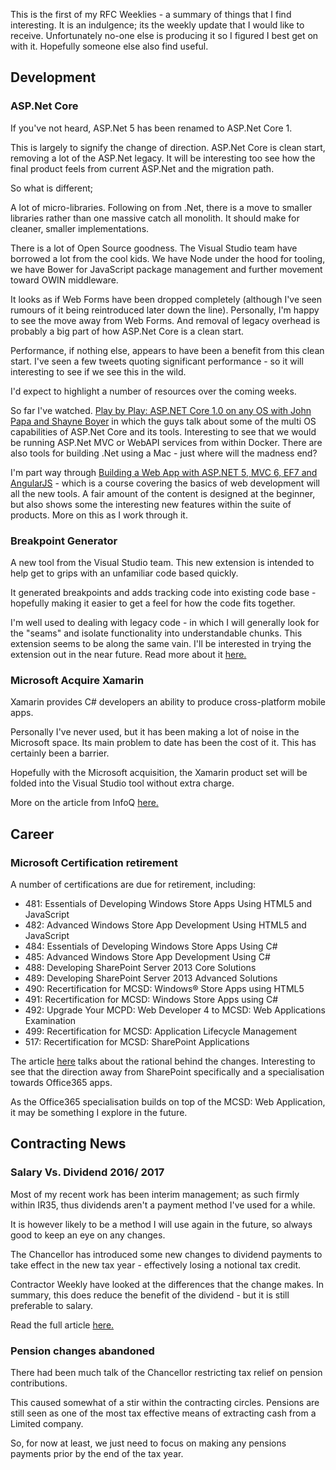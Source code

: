 This is the first of my RFC Weeklies - a summary of things that I find interesting.  It is an indulgence; its the weekly update that I would like to receive.  Unfortunately no-one else is producing it so I figured I best get on with it.  Hopefully someone else also find useful.

## Development
### ASP.Net Core
If you've not heard, ASP.Net 5 has been renamed to ASP.Net Core 1.

This is largely to signify the change of direction.  ASP.Net Core is clean start, removing a lot of the ASP.Net legacy.  It will be interesting too see how the final product feels from current ASP.Net and the migration path.

So what is different;

A lot of micro-libraries.  Following on from .Net, there is a move to smaller libraries rather than one massive catch all monolith.  It should make for cleaner, smaller implementations.

There is a lot of Open Source goodness.  The Visual Studio team have borrowed a lot from the cool kids.  We have Node under the hood for tooling, we have Bower for JavaScript package management and further movement toward OWIN middleware.

It looks as if Web Forms have been dropped completely (although I've seen rumours of it being reintroduced later down the line).  Personally, I'm happy to see the move away from Web Forms.  And removal of legacy overhead is probably a big part of how ASP.Net Core is a clean start.

Performance, if nothing else, appears to have been a benefit from this clean start.  I've seen a few tweets quoting significant performance - so it will interesting to see if we see this in the wild.

I'd expect to highlight a number of resources over the coming weeks.

So far I've watched. [Play by Play: ASP.NET Core 1.0 on any OS with John Papa and Shayne Boyer](https://www.pluralsight.com/courses/play-by-play-asp-net-core-1-0-on-any-os-john-papa-shayne-boyer) in which the guys talk about some of the multi OS capabilities of ASP.Net Core and its tools.  Interesting to see that we would be running ASP.Net MVC or WebAPI services from within Docker.  There are also tools for building .Net using a Mac - just where will the madness end?

I'm part way through [Building a Web App with ASP.NET 5, MVC 6, EF7 and AngularJS](https://www.pluralsight.com/courses/aspdotnet-5-ef7-bootstrap-angular-web-app) - which is a course covering the basics of web development will all the new tools.  A fair amount of the content is designed at the beginner, but also shows some the interesting new features within the suite of products.  More on this as I work through it.

### Breakpoint Generator
A new tool from the Visual Studio team.  This new extension is intended to help get to grips with an unfamiliar code based quickly.

It generated breakpoints and adds tracking code into existing code base - hopefully making it easier to get a feel for how the code fits together.

I'm well used to dealing with legacy code - in which I will generally look for the "seams" and isolate functionality into understandable chunks.  This extension seems to be along the same vain.  I'll be interested in trying the extension out in the near future.
Read more about it [here.](https://blogs.msdn.microsoft.com/visualstudioalm/2015/11/19/breakpoint-generator-extension/)

### Microsoft Acquire Xamarin
Xamarin provides C# developers an ability to produce cross-platform mobile apps.

Personally I've never used, but it has been making a lot of noise in the Microsoft space.  Its main problem to date has been the cost of it.  This has certainly been a barrier.

Hopefully with the Microsoft acquisition, the Xamarin product set will be folded into the Visual Studio tool without extra charge.

More on the article from InfoQ [here.](http://www.infoq.com/news/2016/02/microsoft-xamarin)

## Career
### Microsoft Certification retirement
A number of certifications are due for retirement, including:

* 481: Essentials of Developing Windows Store Apps Using HTML5 and JavaScript
* 482: Advanced Windows Store App Development Using HTML5 and JavaScript
* 484: Essentials of Developing Windows Store Apps Using C#
* 485: Advanced Windows Store App Development Using C#
* 488: Developing SharePoint Server 2013 Core Solutions
* 489: Developing SharePoint Server 2013 Advanced Solutions
* 490: Recertification for MCSD: Windows® Store Apps using HTML5
* 491: Recertification for MCSD: Windows Store Apps using C#
* 492: Upgrade Your MCPD: Web Developer 4 to MCSD: Web Applications Examination
* 499: Recertification for MCSD: Application Lifecycle Management
* 517: Recertification for MCSD: SharePoint Applications

The article [here](https://borntolearn.mslearn.net/b/weblog/archive/2016/02/18/additional-details-on-upcoming-exam-retirements) talks about the rational behind the changes.  Interesting to see that the direction away from SharePoint specifically and a specialisation towards Office365 apps.

As the Office365 specialisation builds on top of the MCSD: Web Application, it may be something I explore in the future.

## Contracting News
### Salary Vs. Dividend 2016/ 2017
Most of my recent work has been interim management; as such firmly within IR35, thus dividends aren't a payment method I've used for a while.

It is however likely to be a method I will use again in the future, so always good to keep an eye on any changes.

The Chancellor has introduced some new changes to dividend payments to take effect in the new tax year - effectively losing a notional tax credit.

Contractor Weekly have looked at the differences that the change makes.  In summary, this does reduce the benefit of the dividend - but it is still preferable to salary.

Read the full article [here.](http://contractorweekly.com/contractor-news/tax-a-ir35-news/1306-salary-v-dividend-in-2016-17)

### Pension changes abandoned
There had been much talk of the Chancellor restricting tax relief on pension contributions.

This caused somewhat of a stir within the contracting circles.  Pensions are still seen as one of the most tax effective means of extracting cash from a Limited company.

So, for now at least, we just need to focus on making any pensions payments prior by the end of the tax year.

